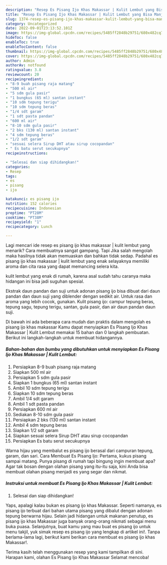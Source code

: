 ```yaml
---
description: "Resep Es Pisang Ijo Khas Makassar | Kulit Lembut yang Bisa Manjain Lidah, Buat Buka Puasa Enak Banget"
title: "Resep Es Pisang Ijo Khas Makassar | Kulit Lembut yang Bisa Manjain Lidah, Buat Buka Puasa Enak Banget"
slug: 1374-resep-es-pisang-ijo-khas-makassar-kulit-lembut-yang-bisa-manjain-lidah-buat-buka-puasa-enak-banget
category: Uncategorized
date: 2022-09-01T23:13:52.101Z
image: https://img-global.cpcdn.com/recipes/5485ff2848b29751/680x482cq70/es-pisang-ijo-khas-makassar-kulit-lembut-foto-resep-utama.jpg
hideToc: false
enableToc: true
enableTocContent: false
thumbnail: https://img-global.cpcdn.com/recipes/5485ff2848b29751/680x482cq70/es-pisang-ijo-khas-makassar-kulit-lembut-foto-resep-utama.jpg
cover: https://img-global.cpcdn.com/recipes/5485ff2848b29751/680x482cq70/es-pisang-ijo-khas-makassar-kulit-lembut-foto-resep-utama.jpg
author: Admin
authorAv: notfound
ratingvalue: 3.8
reviewcount: 20
recipeingredient:
- "8-9 buah pisang raja matang"
- "500 ml air"
- "5 sdm gula pasir"
- "1 bungkus (65 ml) santan instant"
- "10 sdm tepung terigu"
- "10 sdm tepung beras"
- "1/4 sdt garam"
- "1 sdt pasta pandan"
- "600 ml air"
- "8-10 sdm gula pasir"
- "2 bks (130 ml) santan instant"
- "4 sdm tepung beras"
- "1/2 sdt garam"
- "sesuai selera Sirup DHT atau sirup cocopandan"
- " Es batu serut secukupnya"
recipeinstructions:

- "Selesai dan siap dihidangkan!"
categories:
- Resep
tags:
- es
- pisang
- ijo

katakunci: es pisang ijo 
nutrition: 152 calories
recipecuisine: Indonesian
preptime: "PT28M"
cooktime: "PT38M"
recipeyield: "1"
recipecategory: Lunch

---
```



Lagi mencari ide resep es pisang ijo khas makassar | kulit lembut yang menarik? Cara membuatnya sangat gampang. Tapi Jika salah mengolah maka hasilnya tidak akan memuaskan dan bahkan tidak sedap. Padahal es pisang ijo khas makassar | kulit lembut yang enak selayaknya memiliki aroma dan cita rasa yang dapat memancing selera kita.

 kulit lembut yang enak di rumah, karena asal sudah tahu caranya maka hidangan ini bisa jadi suguhan spesial.

Ekstrak daun pandan dan suji untuk adonan pisang ijo bisa dibuat dari daun pandan dan daun suji yang diblender dengan sedikit air. Untuk rasa dan aroma yang lebih cocok, gunakan. Kulit pisang ijo: campur tepung beras, tepung sagu, tepung terigu, santan, gula pasir, dan air daun pandan daun suji.


Di bawah ini ada beberapa cara mudah dan praktis dalam mengolah es pisang ijo khas makassar  Kamu dapat menyiapkan Es Pisang Ijo Khas Makassar | Kulit Lembut memakai 15 bahan dan 0 langkah pembuatan. Berikut ini langkah-langkah untuk membuat hidangannya.

<!--inarticleads1-->

##### Bahan-bahan dan bumbu yang dibutuhkan untuk menyiapkan Es Pisang Ijo Khas Makassar | Kulit Lembut:

1. Persiapkan 8-9 buah pisang raja matang
1. Siapkan 500 ml air
1. Persiapkan 5 sdm gula pasir
1. Siapkan 1 bungkus (65 ml) santan instant
1. Ambil 10 sdm tepung terigu
1. Siapkan 10 sdm tepung beras
1. Ambil 1/4 sdt garam
1. Ambil 1 sdt pasta pandan
1. Persiapkan 600 ml air
1. Sediakan 8-10 sdm gula pasir
1. Persiapkan 2 bks (130 ml) santan instant
1. Ambil 4 sdm tepung beras
1. Siapkan 1/2 sdt garam
1. Siapkan sesuai selera Sirup DHT atau sirup cocopandan
1. Persiapkan  Es batu serut secukupnya


Warna hijau yang membalut es pisang ijo berasal dari campuran tepung, garam, dan sari. Cara Membuat Es Pisang Ijo: Pertama, kukus pisang sampai matang. Punya pisang di rumah tapi bingung ingin membuat apa? Agar tak bosan dengan olahan pisang yang itu-itu saja, kini Anda bisa membuat olahan pisang menjadi es yang segar dan nikmat. 

<!--inarticleads2-->

##### Instruksi untuk membuat Es Pisang Ijo Khas Makassar | Kulit Lembut:


1. Selesai dan siap dihidangkan!

Yaps, apalagi kalau bukan es pisang ijo khas Makassar. Seperti namanya, es pisang ijo terbuat dari bahan utama pisang yang dibalut dengan adonan tepung berwarna hijau. Selain jadi hidangan untuk makanan penutup, es pisang ijo khas Makassar juga banyak orang-orang nikmati sebagai menu buka puasa. Selanjutnya, buat kamu yang mau buat es pisang ijo untuk menu takjil, yuk simak resep es pisang ijo yang lengkap di artikel ini!. Tanpa berlama-lama lagi, berikut kami berikan cara membuat es pisang ijo khas Makassar!. 

Terima kasih telah menggunakan resep yang kami tampilkan di sini. Harapan kami, olahan Es Pisang Ijo Khas Makassar  Selamat mencoba!
